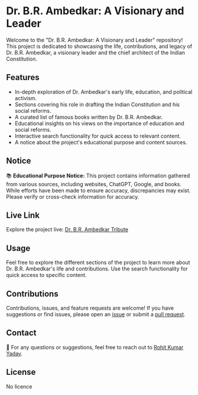 # Dr. B.R. Ambedkar: A Visionary and Leader

Welcome to the "Dr. B.R. Ambedkar: A Visionary and Leader" repository! This project is dedicated to showcasing the life, contributions, and legacy of Dr. B.R. Ambedkar, a visionary leader and the chief architect of the Indian Constitution.

## Features

- In-depth exploration of Dr. Ambedkar's early life, education, and political activism.
- Sections covering his role in drafting the Indian Constitution and his social reforms.
- A curated list of famous books written by Dr. B.R. Ambedkar.
- Educational insights on his views on the importance of education and social reforms.
- Interactive search functionality for quick access to relevant content.
- A notice about the project's educational purpose and content sources.

## Notice

📚 **Educational Purpose Notice:**
This project contains information gathered from various sources, including websites, ChatGPT, Google, and books. While efforts have been made to ensure accuracy, discrepancies may exist. Please verify or cross-check information for accuracy.

## Live Link

Explore the project live: [Dr. B.R. Ambedkar Tribute](https://rohit-ayadav.github.io/Dr.-B.R.-Ambedkar-A-Visionary-and-Leader/)

## Usage

Feel free to explore the different sections of the project to learn more about Dr. B.R. Ambedkar's life and contributions. Use the search functionality for quick access to specific content.

## Contributions

Contributions, issues, and feature requests are welcome! If you have suggestions or find issues, please open an [issue](https://github.com/rohit-ayadav/Dr.-B.R.-Ambedkar-A-Visionary-and-Leader/issues) or submit a [pull request](https://github.com/rohit-ayadav/Dr.-B.R.-Ambedkar-A-Visionary-and-Leader/pulls).

## Contact

📧 For any questions or suggestions, feel free to reach out to [Rohit Kumar Yadav](mailto:rohitkuyada@gmail.com).

## License
No licence
